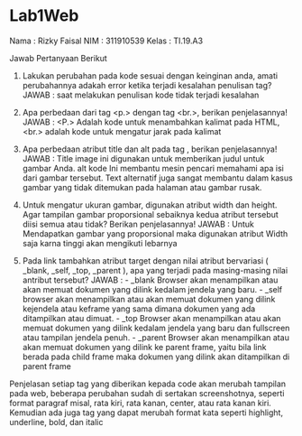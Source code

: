 # Lab1Web
Nama  : Rizky Faisal
NIM   : 311910539
Kelas : TI.19.A3

Jawab Pertanyaan Berikut

1. Lakukan perubahan pada kode sesuai dengan keinginan anda, amati perubahannya adakah error ketika terjadi kesalahan penulisan tag? JAWAB : saat melakukan penulisan kode tidak terjadi kesalahan

2. Apa perbedaan dari tag <p.> dengan tag <br.>, berikan penjelasannya! JAWAB : <P.> Adalah kode untuk menambahkan kalimat pada HTML, <br.> adalah kode untuk mengatur jarak pada kalimat

3. Apa perbedaan atribut title dan alt pada tag , berikan penjelasannya! JAWAB : Title image ini digunakan untuk memberikan judul untuk gambar Anda. alt kode Ini membantu mesin pencari memahami apa isi dari gambar tersebut. Text alternatif juga sangat membantu dalam kasus gambar yang tidak ditemukan pada halaman atau gambar rusak.

4. Untuk mengatur ukuran gambar, digunakan atribut width dan height. Agar tampilan gambar proporsional sebaiknya kedua atribut tersebut diisi semua atau tidak? Berikan penjelasannya! JAWAB : Untuk Mendapatkan gambar yang proporsional maka digunakan atribut Width saja karna tinggi akan mengikuti lebarnya

5. Pada link tambahkan atribut target dengan nilai atribut bervariasi ( _blank, _self, _top, _parent ), apa yang terjadi pada masing-masing nilai antribut tersebut? JAWAB : - _blank Browser akan menampilkan atau akan memuat dokumen yang dilink kedalam jendela yang baru. - _self browser akan menampilkan atau akan memuat dokumen yang dilink kejendela atau keframe yang sama dimana dokumen yang ada ditampilkan atau dimuat. - _top Browser akan menampilkan atau akan memuat dokumen yang dilink kedalam jendela yang baru dan fullscreen atau tampilan jendela penuh. - _parent Browser akan menampilkan atau akan memuat dokumen yang dilink ke parent frame, yaitu bila link berada pada child frame maka dokumen yang dilink akan ditampilkan di parent frame

Penjelasan 
setiap tag yang diberikan kepada code akan merubah tampilan pada web, beberapa perubahan sudah di sertakan screenshotnya, seperti format paragraf misal, rata kiri, rata kanan, center, atau rata kanan kiri. Kemudian ada juga tag yang dapat merubah format kata seperti highlight, underline, bold, dan italic
